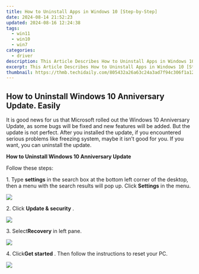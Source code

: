 ```yaml
---
title: How to Uninstall Apps in Windows 10 [Step-by-Step]
date: 2024-08-14 21:52:23
updated: 2024-08-16 12:24:38
tags:
  - win11
  - win10
  - win7
categories:
  - driver
description: This Article Describes How to Uninstall Apps in Windows 10 [Step-by-Step]
excerpt: This Article Describes How to Uninstall Apps in Windows 10 [Step-by-Step]
thumbnail: https://thmb.techidaily.com/805432a26a63c24a3ad7f94c306f1a1291a2364beb1c1710fc99d1f9d71ae26e.jpg
---
```


## How to Uninstall Windows 10 Anniversary Update. Easily

It is good news for us that Microsoft rolled out the Windows 10 Anniversary Update, as some bugs will be fixed and new features will be added. But the update is not perfect. After you installed the update, if you encountered serious problems like freezing system, maybe it isn’t good for you. If you want, you can uninstall the update.
  
**How to Uninstall Windows 10 Anniversary Update**
  
Follow these steps:  
  
1\. Type **settings**  in the search box at the bottom left corner of the desktop, then a menu with the search results will pop up. Click **Settings** in the menu.
  
![](https://images.drivereasy.com/wp-content/uploads/2016/10/img_580834163ae52.png)

2\. Click **Update & security** .
  
![](https://images.drivereasy.com/wp-content/uploads/2016/10/img_580834c5df865.png)
  
 3\. Select**Recovery** in left pane.  
  
![](https://images.drivereasy.com/wp-content/uploads/2016/10/img_58085f7710f92.png)
  
 4\. Click**Get started** . Then follow the instructions to reset your PC.  
  
![](https://images.drivereasy.com/wp-content/uploads/2016/10/img_58085fd3d9484.png)


<ins class="adsbygoogle"
     style="display:block"
     data-ad-format="autorelaxed"
     data-ad-client="ca-pub-7571918770474297"
     data-ad-slot="1223367746"></ins>



<ins class="adsbygoogle"
     style="display:block"
     data-ad-client="ca-pub-7571918770474297"
     data-ad-slot="8358498916"
     data-ad-format="auto"
     data-full-width-responsive="true"></ins>
